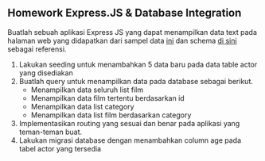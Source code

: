 ## Homework Express.JS & Database Integration
Buatlah sebuah aplikasi Express JS yang dapat menampilkan data text pada halaman web 
yang didapatkan dari sampel data [ini](https://github.com/fathy17/rakamin-expressjs/blob/master/dvdrental.tar) dan schema [di sini](https://github.com/fathy17/rakamin-expressjs/blob/master/printable-postgresql-sample-database-diagram.pdf) sebagai referensi.

1. Lakukan seeding untuk menambahkan 5 data baru pada data table actor yang disediakan
2. Buatlah query untuk menampilkan data pada database sebagai berikut.
    - Menampilkan data seluruh list film
    - Menampilkan data film tertentu berdasarkan id
    - Menampilkan data list category
    - Menampilkan data list film berdasarkan category
3. Implementasikan routing yang sesuai dan benar pada aplikasi yang teman-teman buat.
4. Lakukan migrasi database dengan menambahkan column age pada tabel actor yang 
tersedia
